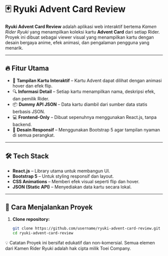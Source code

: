 # 🃏 Ryuki Advent Card Review

**Ryuki Advent Card Review** adalah aplikasi web interaktif bertema *Kamen Rider Ryuki* yang menampilkan koleksi kartu **Advent Card** dari setiap Rider. Proyek ini dibuat sebagai viewer visual yang menampilkan kartu dengan desain bergaya anime, efek animasi, dan pengalaman pengguna yang menarik.

---

## 🔥 Fitur Utama

- 🎴 **Tampilan Kartu Interaktif** – Kartu Advent dapat dilihat dengan animasi hover dan efek flip.
- 🔍 **Informasi Detail** – Setiap kartu menampilkan nama, deskripsi efek, dan pemilik Rider.
- 📦 **Dummy API JSON** – Data kartu diambil dari sumber data statis berbasis JSON.
- 💻 **Frontend-Only** – Dibuat sepenuhnya menggunakan React.js, tanpa backend.
- 📱 **Desain Responsif** – Menggunakan Bootstrap 5 agar tampilan nyaman di semua perangkat.

---

## 🛠️ Tech Stack

- **React.js** – Library utama untuk membangun UI.
- **Bootstrap 5** – Untuk styling responsif dan layout.
- **CSS Animations** – Memberi efek visual seperti flip dan hover.
- **JSON (Static API)** – Menyediakan data kartu secara lokal.

---

## 🚀 Cara Menjalankan Proyek

1. **Clone repository:**

   ```bash
   git clone https://github.com/username/ryuki-advent-card-review.git
   cd ryuki-advent-card-review

💡 Catatan
Proyek ini bersifat edukatif dan non-komersial. Semua elemen dari Kamen Rider Ryuki adalah hak cipta milik Toei Company.

